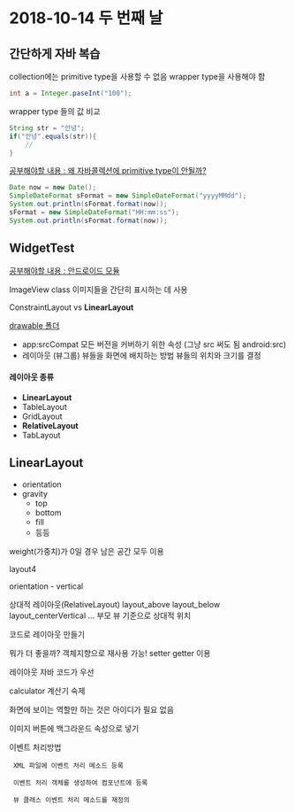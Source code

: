 2018-10-14 두 번째 날
=

간단하게 자바 복습
-

collection에는 primitive type을 사용할 수 없음
wrapper type을 사용해야 함
```java
int a = Integer.paseInt("100");
```

wrapper type 들의 값 비교
```java
String str = "안녕";
if("안녕".equals(str)){
    //
}
```
[공부해야할 내용 : 왜 자바콜렉션에 primitive type이 안될까?](https://stackoverflow.com/questions/4594529/java-collections-why-no-primitive-types)

```java
Date now = new Date();
SimpleDateFormat sFormat = new SimpleDateFormat("yyyyMMdd");
System.out.println(sFormat.format(now));
sFormat = new SimpleDateFormat("HH:mm:ss");
System.out.println(sFormat.format(now));
```

WidgetTest
-
[공부해야할 내용 : 안드로이드 모듈](https://developer.android.com/studio/projects/?hl=ko)

ImageView class
이미지들을 간단히 표시하는 데 사용


ConstraintLayout vs __LinearLayout__

[drawable 폴더](https://stackoverflow.com/questions/34343611/newer-versions-of-android-studio-and-only-two-drawable-directory-drawable-and)


* app:srcCompat 모든 버전을 커버하기 위한 속성 (그냥 src 써도 됨 android:src)
* 레이아웃 (뷰그룹)
뷰들을 화면에 배치하는 방법
뷰들의 위치와 크기를 결정

#### 레이아웃 종류
* __LinearLayout__
* TableLayout
* GridLayout
* __RelativeLayout__
* TabLayout

LinearLayout
-
* orientation
* gravity
    * top
    * bottom
    * fill
    * 등등

weight(가중치)가 0일 경우 남은 공간 모두 이용

layout4

orientation - vertical

상대적 레이아웃(RelativeLayout)
layout_above
layout_below
layout_centerVertical
...
부모 뷰 기준으로 상대적 위치

코드로 레이아웃 만들기

뭐가 더 좋을까? 객체지향으로 재사용 가능!
setter getter 이용

레이아웃 자바 코드가 우선

calculator 계산기 숙제

화면에 보이는 역할만 하는 것은 아이디가 필요 없음

이미지 버튼에 백그라운드 속성으로 넣기

이벤트 처리방법
```
 XML 파일에 이벤트 처리 메소드 등록

 이벤트 처리 객체를 생성하여 컴포넌트에 등록

 뷰 클래스 이벤트 처리 메소드를 재정의
 ```